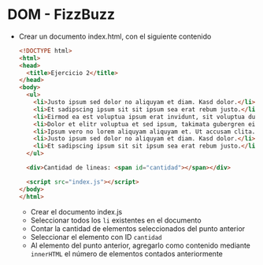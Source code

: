 # DOM - FizzBuzz

* Crear un documento index.html, con el siguiente contenido
  ```html
  <!DOCTYPE html>
  <html>
  <head>
    <title>Ejercicio 2</title>
  </head>
  <body>
    <ul>
      <li>Justo ipsum sed dolor no aliquyam et diam. Kasd dolor.</li>
      <li>Et sadipscing ipsum sit sit ipsum sea erat rebum justo.</li>
      <li>Eirmod ea est voluptua ipsum erat invidunt, sit voluptua duo.</li>
      <li>Dolor et elitr voluptua et sed ipsum, takimata gubergren eirmod.</li>
      <li>Ipsum vero no lorem aliquyam aliquyam et. Ut accusam clita.</li>
      <li>Justo ipsum sed dolor no aliquyam et diam. Kasd dolor.</li>
      <li>Et sadipscing ipsum sit sit ipsum sea erat rebum justo.</li>
    </ul>

    <div>Cantidad de lineas: <span id="cantidad"></span></div>

    <script src="index.js"></script>
  </body>
  </html>
  ```
  * Crear el documento index.js
  * Seleccionar todos los `li` existentes en el documento
  * Contar la cantidad de elementos seleccionados del punto anterior
  * Seleccionar el elemento con ID `cantidad`
  * Al elemento del punto anterior, agregarlo como contenido mediante `innerHTML` el número de elementos contados anteriormente